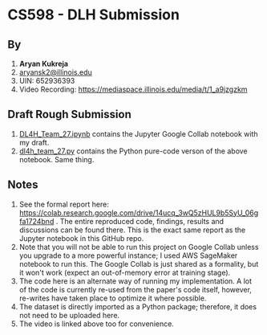 # CS598 - DLH Submission
## By
1. **Aryan Kukreja**
2. aryansk2@illinois.edu
3. UIN: 652936393
4. Video Recording: https://mediaspace.illinois.edu/media/t/1_a9jzgzkm

## Draft Rough Submission
1. [DL4H_Team_27.ipynb](https://github.com/ABusyProgrammer/CS598-DLH/blob/main/DLH4_Team_27.ipynb) contains the Jupyter Google Collab notebook with my draft.
2. [dl4h_team_27.py](https://github.com/ABusyProgrammer/CS598-DLH/blob/main/dl4h_team_27.py) contains the Python pure-code verson of the above notebook. Same thing.

## Notes
1. See the formal report here: https://colab.research.google.com/drive/14ucq_3wQ5zHUL9b5SyU_06gfa1724bnd . The entire reproduced code, findings, results and discussions can be found there. This is the exact same report as the Jupyter notebook in this GitHub repo.
  1. Note that you will not be able to run this project on Google Collab unless you upgrade to a more powerful instance; I used AWS SageMaker notebook to run this. The Google Collab is just shared as a formality, but it won't work (expect an out-of-memory error at training stage).
3. The code here is an alternate way of running my implementation. A lot of the code is currently re-used from the paper's code itself, however, re-writes have taken place to optimize it where possible.
4. The dataset is directly imported as a Python package; therefore, it does not need to be uploaded here.
5. The video is linked above too for convenience.
